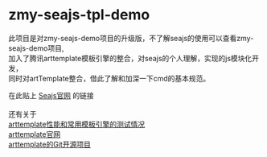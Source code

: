 # zmy-seajs-tpl-demo<br>
此项目是对zmy-seajs-demo项目的升级版，不了解seajs的使用可以查看zmy-seajs-demo项目,<br>
加入了腾讯arttemplate模板引擎的整合，对seajs的个人理解，实现的js模块化开发，<br>
同时对artTemplate整合，借此了解和加深一下cmd的基本规范。<br>


在此贴上 <a href="http://seajs.org/docs/" title="http://seajs.org/docs/">Seajs官网</a> 的链接<br><br>
还有关于<br> <a href="http://cdc.tencent.com/?p=5723" title="http://cdc.tencent.com/?p=5723">arttemplate性能和常用模板引擎的测试情况</a> <br>
<a href="http://aui.github.io/artTemplate/" title="http://aui.github.io/artTemplate/">arttemplate官网</a><br>
<a href="https://github.com/aui/artTemplate" title="https://github.com/aui/artTemplate">arttemplate的Git开源项目</a><br>



